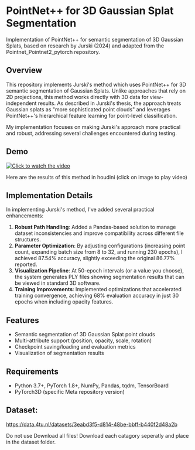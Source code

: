 # PointNet++ for 3D Gaussian Splat Segmentation

Implementation of PointNet++ for semantic segmentation of 3D Gaussian Splats, based on research by Jurski (2024) and adapted from the Pointnet_Pointnet2_pytorch repository.

## Overview

This repository implements Jurski's method which uses PointNet++ for 3D semantic segmentation of Gaussian Splats. Unlike approaches that rely on 2D projections, this method works directly with 3D data for view-independent results. As described in Jurski's thesis, the approach treats Gaussian splats as "more sophisticated point clouds" and leverages PointNet++'s hierarchical feature learning for point-level classification.

My implementation focuses on making Jurski's approach more practical and robust, addressing several challenges encountered during testing.

## Demo

[![Click to watch the video](https://storage.googleapis.com/anmstorage/Master_class/houdini_screen_capture.PNG)](https://storage.googleapis.com/anmstorage/Master_class/point_net_results.mp4)

Here are the results of this method in houdini (click on image to play video)

## Implementation Details

In implementing Jurski's method, I've added several practical enhancements:

1. **Robust Path Handling**: Added a Pandas-based solution to manage dataset inconsistencies and improve compatibility across different file structures.
2. **Parameter Optimization**: By adjusting configurations (increasing point count, expanding batch size from 8 to 32, and running 230 epochs), I achieved 87.54% accuracy, slightly exceeding the original 86.77% reported.
3. **Visualization Pipeline**: At 50-epoch intervals (or a value you choose), the system generates PLY files showing segmentation results that can be viewed in standard 3D software.
4. **Training Improvements**: Implemented optimizations that accelerated training convergence, achieving 68% evaluation accuracy in just 30 epochs when including opacity features.

## Features

- Semantic segmentation of 3D Gaussian Splat point clouds
- Multi-attribute support (position, opacity, scale, rotation)
- Checkpoint saving/loading and evaluation metrics
- Visualization of segmentation results

## Requirements

- Python 3.7+, PyTorch 1.8+, NumPy, Pandas, tqdm, TensorBoard
- PyTorch3D (specific Meta repository version)

## Dataset:
https://data.4tu.nl/datasets/3eabd3f5-d814-48be-bbff-b440f2d48a2b

Do not use Download all files! Download each catagory seperatly and place in the dataset folder.
